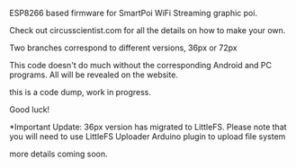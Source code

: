 ESP8266 based firmware for SmartPoi WiFi Streaming graphic poi. 

Check out circusscientist.com for all the details on how to make your own. 

Two branches correspond to different versions, 36px or 72px

This code doesn't do much without the corresponding Android and PC programs. All will be revealed on the website. 

this is a code dump, work in progress. 

Good luck!


*Important Update: 36px version has migrated to LittleFS. Please note that you will need to use LittleFS Uploader Arduino plugin to upload file system

more details coming soon. 
